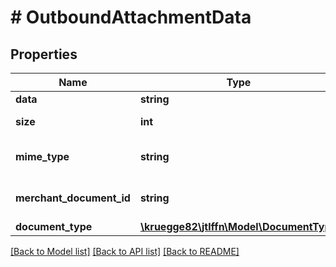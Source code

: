 # # OutboundAttachmentData

## Properties

Name | Type | Description | Notes
------------ | ------------- | ------------- | -------------
**data** | **string** | Byte array |
**size** | **int** | Size of the attachment |
**mime_type** | **string** | Mime Type of that attachment |
**merchant_document_id** | **string** | Merchant document identifier |
**document_type** | [**\kruegge82\jtlffn\Model\DocumentType**](DocumentType.md) |  |

[[Back to Model list]](../../README.md#models) [[Back to API list]](../../README.md#endpoints) [[Back to README]](../../README.md)
